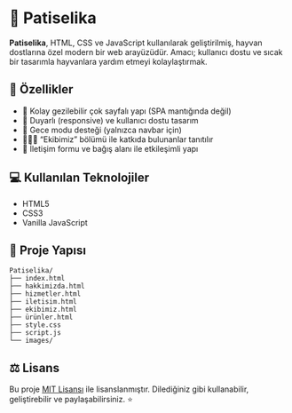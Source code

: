 # 🐾 Patiselika

**Patiselika**, HTML, CSS ve JavaScript kullanılarak geliştirilmiş, hayvan dostlarına özel modern bir web arayüzüdür. Amacı; kullanıcı dostu ve sıcak bir tasarımla hayvanlara yardım etmeyi kolaylaştırmak.

## 🎯 Özellikler

- 🧭 Kolay gezilebilir çok sayfalı yapı (SPA mantığında değil)
- 🎨 Duyarlı (responsive) ve kullanıcı dostu tasarım
- 🌙 Gece modu desteği (yalnızca navbar için)
- 🧑‍🤝‍🧑 “Ekibimiz” bölümü ile katkıda bulunanlar tanıtılır
- 💌 İletişim formu ve bağış alanı ile etkileşimli yapı

## 💻 Kullanılan Teknolojiler

- HTML5
- CSS3
- Vanilla JavaScript

## 📁 Proje Yapısı

```
Patiselika/
├── index.html
├── hakkimizda.html
├── hizmetler.html
├── iletisim.html
├── ekibimiz.html
├── ürünler.html
├── style.css
├── script.js
└── images/
```

## ⚖️ Lisans

Bu proje [MIT Lisansı](LICENSE) ile lisanslanmıştır. Dilediğiniz gibi kullanabilir, geliştirebilir ve paylaşabilirsiniz. ⭐
